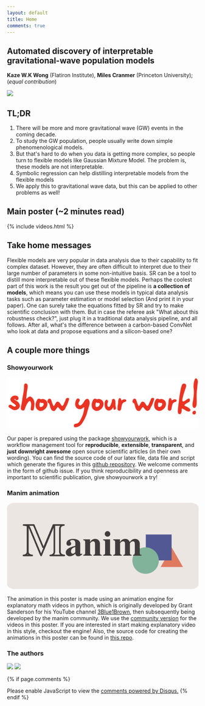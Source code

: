 ```yaml
---
layout: default
title: Home
comments: true
---
```

## Automated discovery of interpretable gravitational-wave population models
**Kaze W.K Wong** (Flatiron Institute), **Miles Cranmer** (Princeton University); (*equal contribution*)

<img src="{{site.baseurl}}/public/image/Figure1.PNG">


## TL;DR
1. There will be more and more gravitational wave (GW) events in the coming decade.
2. To study the GW population, people usually write down simple phenomenological models. 
3. But that's hard to do when you data is getting more complex, so people turn to flexible models like Gaussian Mixture Model. The problem is, these models are not interpretable.
4. Symbolic regression can help distilling interpretable models from the flexible models
5. We apply this to gravitational wave data, but this can be applied to other problems as well!

## Main poster (~2 minutes read)

{% include videos.html %}

## Take home messages

Flexible models are very popular in data analysis due to their capability to fit complex dataset.
However, they are often difficult to interpret due to their large number of parameters in some non-intuitive basis.
SR can be a tool to distill more interpretable out of these flexible models.
Perhaps the coolest part of this work is the result you get out of the pipeline is **a collection of models**, which means you can use these models in typical data analysis tasks such as parameter estimation or model selection (And print it in your paper).
One can surely take the equations fitted by SR and try to make scientific conclusion with them.
But in case the referee ask "What about this robustness check?", just plug it in a traditional data analysis pipeline, and all follows.
After all, what's the difference between a carbon-based ConvNet who look at data and propose equations and a silicon-based one?

## A couple more things

### Showyourwork

<a href="https://github.com/showyourwork/showyourwork">
<img src="https://raw.githubusercontent.com/showyourwork/.github/main/images/showyourwork.png" alt="showyourwork"/>
</a>

Our paper is prepared using the package [showyourwork](https://github.com/showyourwork/showyourwork), which is a workflow management tool for **reproducible**, **extensible**, **transparent**, and **just downright awesome** open source scientific articles (in their own wording). You can find the source code of our latex file, data file and script which generate the figures in this [github repository](https://github.com/kazewong/SymbolicGWPopulation_paper). We welcome comments in the form of github issue. If you think reproducibility and openness are important to scientific publication, give showyourwork a try!

### Manim animation

<a href="https://github.com/ManimCommunity/manim">
<img src="https://raw.githubusercontent.com/ManimCommunity/manim/main/logo/cropped.png">
</a>

The animation in this poster is made using an animation engine for explanatory math videos in python, which is originally developed by Grant Sanderson for his YouTube channel [3Blue1Brown](https://www.youtube.com/c/3blue1brown), then subsequently being developed by the manim community. We use the [community version](https://github.com/ManimCommunity/manim) for the videos in this poster. If you are interested in start making explanatory video in this style, checkout the engine! Also, the source code for creating the animations in this poster can be found in [this repo](https://github.com/kazewong/ManimAnimation/tree/master/SRexplain).

### The authors


<img src="{{site.baseurl}}/public/image/Kaze.jpg"/> 

<img src="{{site.baseurl}}/public/image/Miles.jpeg"/> 


{% if page.comments %}
<div id="disqus_thread"></div>
<script>
    (function() { // DON'T EDIT BELOW THIS LINE
    var d = document, s = d.createElement('script');
    s.src = 'https://symbolic-gw-paper.disqus.com/embed.js';
    s.setAttribute('data-timestamp', +new Date());
    (d.head || d.body).appendChild(s);
    })();
</script>
<noscript>Please enable JavaScript to view the <a href="https://disqus.com/?ref_noscript">comments powered by Disqus.</a></noscript>
{% endif %}